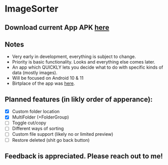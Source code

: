 # ImageSorter

## Download current App APK [here][ApkPath]
## Notes
- Very early in development, everything is subject to change.
- Priority is basic functionality. Looks and everything else comes later.
- An app which QUICKLY lets you decide what to do with specific kinds of data (mostly images).
- Will be focused on Android 10 & 11
- Birtplace of the app was [here][RedditSource].

## Planned features (in likly order of apperance):
- [x] Custom folder location
- [x] MultiFolder (+FolderGroup)
- [ ] Toggle cut/copy
- [ ] Different ways of sorting
- [ ] Custom file support (likely no or limited preview)
- [ ] Restore deleted (shit go back button)

## Feedback is appreciated. Please reach out to me!

[RedditSource]: https://www.reddit.com/r/androidapps/comments/t22vb1/app_for_quickly_sorting_over_10000_photos_videos/?sort=confidence
[ApkPath]: https://github.com/FelixLeander/ImageSorter/raw/main/app/build/intermediates/apk/debug/app-debug.apk
